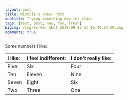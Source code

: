 ```yaml
---
layout: post
title: Nicolle's ~New~ Post 
subtitle: Trying something new for class
tags: [test, post, new, fun, fresh]
bigimg: /img/Screen Shot 2019-09-12 at 10.41.24 AM.png
comments: true
---
```


Some numbers I like:

| I like: | I feel indifferent:| I don't really like: |
| :------ |:--- | :--- |
| Five | Six | Four |
| Ten | Eleven | Nine |
| Seven | Eight | Six |
| Two | Three | One |

